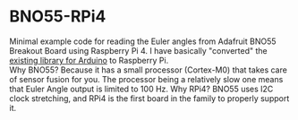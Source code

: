 # BNO55-RPi4
Minimal example code for reading the Euler angles from Adafruit BNO55 Breakout Board using Raspberry Pi 4.
I have basically "converted" the [existing library for Arduino](https://github.com/adafruit/Adafruit_BNO055) to Raspberry Pi.  
Why BNO55? Because it has a small processor (Cortex-M0) that takes care of sensor fusion for you. The processor being a relatively slow one 
means that Euler Angle output is limited to 100 Hz.
Why RPi4? BNO55 uses I2C clock stretching, and RPi4 is the first board in the family to properly support it. 
